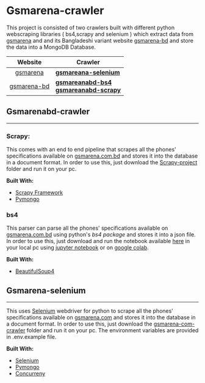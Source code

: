 # Gsmarena-crawler
This project is consisted of two crawlers built with different python webscraping libraries ( bs4,scrapy and selenium ) which extract data from [gsmarena](www.gsmarena.com) and and its Bangladeshi variant website [gsmarena-bd](www.gsmarena.com.bd) and store the data into a MongoDB Database.

| Website | Crawler |
|:----------:|----------|
| [gsmarena](www.gsmarena.com) | [**gsmareana-selenium**](#Gsmarena-selenium) |
| [gsmarena-bd](www.gsmarena.com.bd) | [**gsmareanabd-bs4**](#bs4) <br> [**gsmareanabd-scrapy**](#Scrapy)  |


## Gsmarenabd-crawler
---
### Scrapy:
This comes with an end to end pipeline that scrapes all the phones' specifications available on [gsmarena.com.bd](www.gsmarena.com.bd) and stores it into the database in a document format. In order to use this, just download the [Scrapy-project](https://github.com/tanjimanasreen/gsmarena-crawler/tree/main/gsmarena-com-bd-crawler/Scrapy-project) folder and run it on your pc.

**Built With:**
- [Scrapy Framework](https://docs.scrapy.org/en/latest/)
- [Pymongo](https://pymongo.readthedocs.io/en/stable/)

### bs4 
This parser can parse all the phones' specifications available on [gsmarena.com.bd](www.gsmarena.com.bd) using python's *bs4 package* and stores it into a json file. In order to use this, just download and run the notebook available [here](https://github.com/tanjimanasreen/gsmarena-crawler/tree/main/gsmarena-com-bd-crawler/Bs4-scraper) in your local pc using [jupyter notebook](https://jupyter.org/) or on [google colab](https://colab.research.google.com/).

**Built With:**
- [BeautifulSoup4](https://pypi.org/project/beautifulsoup4/)

## Gsmarena-selenium
---
This uses [Selenium](https://selenium-python.readthedocs.io/) webdriver for python to scrape all the phones' specifications available on [gsmarena.com](www.gsmarena.com) and stores it into the database in a document format. In order to use this, just download the [gsmarena-com-crawler](https://github.com/tanjimanasreen/gsmarena-crawler/tree/main/gsmarena-com-crawler) folder and run it on your pc. The environment variables are provided in .env.example file.

**Built With:**
- [Selenium](https://selenium-python.readthedocs.io/)
- [Pymongo](https://pymongo.readthedocs.io/en/stable/)
- [Concurreny](https://docs.python.org/3/library/concurrent.futures.html)

